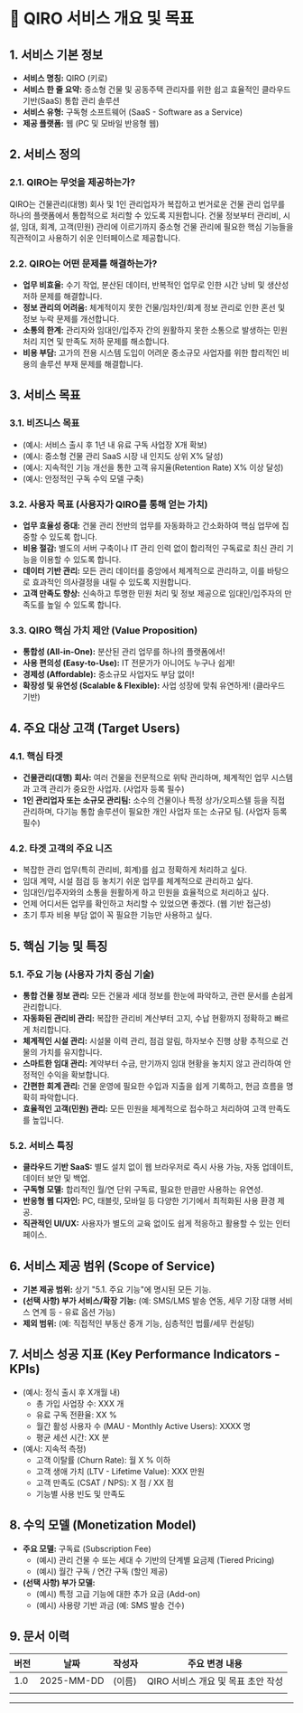 # 🚀 QIRO 서비스 개요 및 목표

## 1. 서비스 기본 정보
- **서비스 명칭:** QIRO (키로)
- **서비스 한 줄 요약:** 중소형 건물 및 공동주택 관리자를 위한 쉽고 효율적인 클라우드 기반(SaaS) 통합 관리 솔루션
- **서비스 유형:** 구독형 소프트웨어 (SaaS - Software as a Service)
- **제공 플랫폼:** 웹 (PC 및 모바일 반응형 웹)

## 2. 서비스 정의
### 2.1. QIRO는 무엇을 제공하는가?
QIRO는 건물관리(대행) 회사 및 1인 관리업자가 복잡하고 번거로운 건물 관리 업무를 하나의 플랫폼에서 통합적으로 처리할 수 있도록 지원합니다. 건물 정보부터 관리비, 시설, 임대, 회계, 고객(민원) 관리에 이르기까지 중소형 건물 관리에 필요한 핵심 기능들을 직관적이고 사용하기 쉬운 인터페이스로 제공합니다.

### 2.2. QIRO는 어떤 문제를 해결하는가?
- **업무 비효율:** 수기 작업, 분산된 데이터, 반복적인 업무로 인한 시간 낭비 및 생산성 저하 문제를 해결합니다.
- **정보 관리의 어려움:** 체계적이지 못한 건물/임차인/회계 정보 관리로 인한 혼선 및 정보 누락 문제를 개선합니다.
- **소통의 한계:** 관리자와 임대인/입주자 간의 원활하지 못한 소통으로 발생하는 민원 처리 지연 및 만족도 저하 문제를 해소합니다.
- **비용 부담:** 고가의 전용 시스템 도입이 어려운 중소규모 사업자를 위한 합리적인 비용의 솔루션 부재 문제를 해결합니다.

## 3. 서비스 목표
### 3.1. 비즈니스 목표
- (예시: 서비스 출시 후 1년 내 유료 구독 사업장 X개 확보)
- (예시: 중소형 건물 관리 SaaS 시장 내 인지도 상위 X% 달성)
- (예시: 지속적인 기능 개선을 통한 고객 유지율(Retention Rate) X% 이상 달성)
- (예시: 안정적인 구독 수익 모델 구축)

### 3.2. 사용자 목표 (사용자가 QIRO를 통해 얻는 가치)
- **업무 효율성 증대:** 건물 관리 전반의 업무를 자동화하고 간소화하여 핵심 업무에 집중할 수 있도록 합니다.
- **비용 절감:** 별도의 서버 구축이나 IT 관리 인력 없이 합리적인 구독료로 최신 관리 기능을 이용할 수 있도록 합니다.
- **데이터 기반 관리:** 모든 관리 데이터를 중앙에서 체계적으로 관리하고, 이를 바탕으로 효과적인 의사결정을 내릴 수 있도록 지원합니다.
- **고객 만족도 향상:** 신속하고 투명한 민원 처리 및 정보 제공으로 임대인/입주자의 만족도를 높일 수 있도록 합니다.

### 3.3. QIRO 핵심 가치 제안 (Value Proposition)
- **통합성 (All-in-One):** 분산된 관리 업무를 하나의 플랫폼에서!
- **사용 편의성 (Easy-to-Use):** IT 전문가가 아니어도 누구나 쉽게!
- **경제성 (Affordable):** 중소규모 사업자도 부담 없이!
- **확장성 및 유연성 (Scalable & Flexible):** 사업 성장에 맞춰 유연하게! (클라우드 기반)

## 4. 주요 대상 고객 (Target Users)
### 4.1. 핵심 타겟
- **건물관리(대행) 회사:** 여러 건물을 전문적으로 위탁 관리하며, 체계적인 업무 시스템과 고객 관리가 중요한 사업자. (사업자 등록 필수)
- **1인 관리업자 또는 소규모 관리팀:** 소수의 건물이나 특정 상가/오피스텔 등을 직접 관리하며, 다기능 통합 솔루션이 필요한 개인 사업자 또는 소규모 팀. (사업자 등록 필수)

### 4.2. 타겟 고객의 주요 니즈
- 복잡한 관리 업무(특히 관리비, 회계)를 쉽고 정확하게 처리하고 싶다.
- 임대 계약, 시설 점검 등 놓치기 쉬운 업무를 체계적으로 관리하고 싶다.
- 임대인/입주자와의 소통을 원활하게 하고 민원을 효율적으로 처리하고 싶다.
- 언제 어디서든 업무를 확인하고 처리할 수 있었으면 좋겠다. (웹 기반 접근성)
- 초기 투자 비용 부담 없이 꼭 필요한 기능만 사용하고 싶다.

## 5. 핵심 기능 및 특징
### 5.1. 주요 기능 (사용자 가치 중심 기술)
- **통합 건물 정보 관리:** 모든 건물과 세대 정보를 한눈에 파악하고, 관련 문서를 손쉽게 관리합니다.
- **자동화된 관리비 관리:** 복잡한 관리비 계산부터 고지, 수납 현황까지 정확하고 빠르게 처리합니다.
- **체계적인 시설 관리:** 시설물 이력 관리, 점검 알림, 하자보수 진행 상황 추적으로 건물의 가치를 유지합니다.
- **스마트한 임대 관리:** 계약부터 수금, 만기까지 임대 현황을 놓치지 않고 관리하여 안정적인 수익을 확보합니다.
- **간편한 회계 관리:** 건물 운영에 필요한 수입과 지출을 쉽게 기록하고, 현금 흐름을 명확히 파악합니다.
- **효율적인 고객(민원) 관리:** 모든 민원을 체계적으로 접수하고 처리하여 고객 만족도를 높입니다.

### 5.2. 서비스 특징
- **클라우드 기반 SaaS:** 별도 설치 없이 웹 브라우저로 즉시 사용 가능, 자동 업데이트, 데이터 보안 및 백업.
- **구독형 모델:** 합리적인 월/연 단위 구독료, 필요한 만큼만 사용하는 유연성.
- **반응형 웹 디자인:** PC, 태블릿, 모바일 등 다양한 기기에서 최적화된 사용 환경 제공.
- **직관적인 UI/UX:** 사용자가 별도의 교육 없이도 쉽게 적응하고 활용할 수 있는 인터페이스.

## 6. 서비스 제공 범위 (Scope of Service)
- **기본 제공 범위:** 상기 "5.1. 주요 기능"에 명시된 모든 기능.
- **(선택 사항) 부가 서비스/확장 기능:** (예: SMS/LMS 발송 연동, 세무 기장 대행 서비스 연계 등 - 유료 옵션 가능)
- **제외 범위:** (예: 직접적인 부동산 중개 기능, 심층적인 법률/세무 컨설팅)

## 7. 서비스 성공 지표 (Key Performance Indicators - KPIs)
- (예시: 정식 출시 후 X개월 내)
    - 총 가입 사업장 수: XXX 개
    - 유료 구독 전환율: XX %
    - 월간 활성 사용자 수 (MAU - Monthly Active Users): XXXX 명
    - 평균 세션 시간: XX 분
- (예시: 지속적 측정)
    - 고객 이탈률 (Churn Rate): 월 X % 이하
    - 고객 생애 가치 (LTV - Lifetime Value): XXX 만원
    - 고객 만족도 (CSAT / NPS): X 점 / XX 점
    - 기능별 사용 빈도 및 만족도

## 8. 수익 모델 (Monetization Model)
- **주요 모델:** 구독료 (Subscription Fee)
    - (예시) 관리 건물 수 또는 세대 수 기반의 단계별 요금제 (Tiered Pricing)
    - (예시) 월간 구독 / 연간 구독 (할인 제공)
- **(선택 사항) 부가 모델:**
    - (예시) 특정 고급 기능에 대한 추가 요금 (Add-on)
    - (예시) 사용량 기반 과금 (예: SMS 발송 건수)

## 9. 문서 이력
| 버전 | 날짜       | 작성자 | 주요 변경 내용                     |
| ---- | ---------- | ------ | ---------------------------------- |
| 1.0  | 2025-MM-DD | (이름) | QIRO 서비스 개요 및 목표 초안 작성 |
|      |            |        |                                    |

---